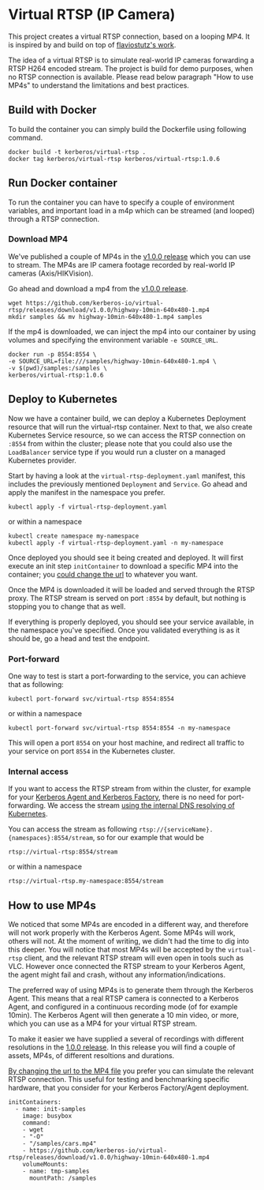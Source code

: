 # Virtual RTSP (IP Camera)

This project creates a virtual RTSP connection, based on a looping MP4. It is inspired by and build on top of [flaviostutz's work](https://github.com/flaviostutz/rtsp-relay).

The idea of a virtual RTSP is to simulate real-world IP cameras forwarding a RTSP H264 encoded stream. The project is build for demo purposes, when no RTSP connection is available. Please read below paragraph "How to use MP4s" to understand the limitations and best practices.

## Build with Docker

To build the container you can simply build the Dockerfile using following command.

    docker build -t kerberos/virtual-rtsp .
    docker tag kerberos/virtual-rtsp kerberos/virtual-rtsp:1.0.6

## Run Docker container

To run the container you can have to specify a couple of environment variables, and important load in a m4p which can be streamed (and looped) through a RTSP connection.

### Download MP4

We've published a couple of MP4s in the [v1.0.0 release](https://github.com/kerberos-io/virtual-rtsp/releases/tag/v1.0.0) which you can use to stream. The MP4s are IP camera footage recorded by real-world IP cameras (Axis/HIKVision).

Go ahead and download a mp4 from the [v1.0.0 release](https://github.com/kerberos-io/virtual-rtsp/releases/tag/v1.0.0).

    wget https://github.com/kerberos-io/virtual-rtsp/releases/download/v1.0.0/highway-10min-640x480-1.mp4
    mkdir samples && mv highway-10min-640x480-1.mp4 samples

If the mp4 is downloaded, we can inject the mp4 into our container by using volumes and specifying the environment variable `-e SOURCE_URL`.

    docker run -p 8554:8554 \
    -e SOURCE_URL=file:///samples/highway-10min-640x480-1.mp4 \
    -v $(pwd)/samples:/samples \
    kerberos/virtual-rtsp:1.0.6

## Deploy to Kubernetes

Now we have a container build, we can deploy a Kubernetes Deployment resource that will run the virtual-rtsp container. Next to that, we also create Kubernetes Service resource, so we can access the RTSP connection on `:8554` from within the cluster; please note that you could also use the `LoadBalancer` service type if you would run a cluster on a managed Kubernetes provider.

Start by having a look at the `virtual-rtsp-deployment.yaml` manifest, this includes the previously mentioned `Deployment` and `Service`. Go ahead and apply the manifest in the namespace you prefer.

    kubectl apply -f virtual-rtsp-deployment.yaml 

or within a namespace

    kubectl create namespace my-namespace
    kubectl apply -f virtual-rtsp-deployment.yaml -n my-namespace

Once deployed you should see it being created and deployed. It will first execute an init step `initContainer` to download a specific MP4 into the container; you [could change the url](https://github.com/kerberos-io/virtual-rtsp/blob/master/virtual-rtsp-deployment.yaml#L28) to whatever you want.

Once the MP4 is downloaded it will be loaded and served through the RTSP proxy. The RTSP stream is served on port `:8554` by default, but nothing is stopping you to change that as well.

If everything is properly deployed, you should see your service available, in the namespace you've specified. Once you validated everything is as it should be, go a head and test the endpoint.

### Port-forward

One way to test is start a port-forwarding to the service, you can achieve that as following:

    kubectl port-forward svc/virtual-rtsp 8554:8554

or within a namespace

    kubectl port-forward svc/virtual-rtsp 8554:8554 -n my-namespace

This will open a port `8554` on your host machine, and redirect all traffic to your service on port `8554` in the Kubernetes cluster.

### Internal access

If you want to access the RTSP stream from within the cluster, for example for your [Kerberos Agent and Kerberos Factory](https://doc.kerberos.io/factory/first-things-first/), there is no need for port-forwarding. We access the stream [using the internal DNS resolving of Kubernetes](https://kubernetes.io/docs/concepts/services-networking/dns-pod-service/).

You can access the stream as following `rtsp://{serviceName}.{namespaces}:8554/stream`, so for our example that would be

    rtsp://virtual-rtsp:8554/stream

or within a namespace

    rtsp://virtual-rtsp.my-namespace:8554/stream

## How to use MP4s

We noticed that some MP4s are encoded in a different way, and therefore will not work properly with the Kerberos Agent. Some MP4s will work, others will not. At the moment of writing, we didn't had the time to dig into this deeper. You will notice that most MP4s will be accepted by the `virtual-rtsp` client, and the relevant RTSP stream will even open in tools such as VLC. However once connected the RTSP stream to your Kerberos Agent, the agent might fail and crash, without any information/indications.

The preferred way of using MP4s is to generate them through the Kerberos Agent. This means that a real RTSP camera is connected to a Kerberos Agent, and configured in a continuous recording mode (of for example 10min). The Kerberos Agent will then generate a 10 min video, or more, which you can use as a MP4 for your virtual RTSP stream.

To make it easier we have supplied a several of recordings with different resolutions in the [1.0.0 release](https://github.com/kerberos-io/virtual-rtsp/releases/tag/v1.0.0). In this release you will find a couple of assets, MP4s, of different resoltions and durations.

[By changing the url to the MP4 file](https://github.com/kerberos-io/virtual-rtsp/blob/master/virtual-rtsp-deployment.yaml#L28) you prefer you can simulate the relevant RTSP connection. This useful for testing and benchmarking specific hardware, that you consider for your Kerberos Factory/Agent deployment.

    initContainers:
      - name: init-samples
        image: busybox
        command:
        - wget
        - "-O"
        - "/samples/cars.mp4"
        - https://github.com/kerberos-io/virtual-rtsp/releases/download/v1.0.0/highway-10min-640x480-1.mp4
        volumeMounts:
        - name: tmp-samples
          mountPath: /samples

